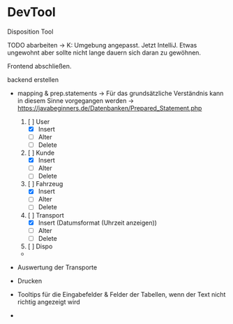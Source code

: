 # DevTool
Disposition Tool

TODO abarbeiten
-> K: Umgebung angepasst. Jetzt IntelliJ. Etwas ungewohnt aber sollte nicht lange dauern sich daran zu gewöhnen.

Frontend abschließen.

backend erstellen
- mapping & prep.statements -> Für das grundsätzliche Verständnis kann in diesem Sinne vorgegangen werden -> https://javabeginners.de/Datenbanken/Prepared_Statement.php
  1. [ ] User
     - [x] Insert
     - [ ] Alter
     - [ ] Delete
  2. [ ] Kunde
     - [x] Insert
     - [ ] Alter
     - [ ] Delete
  3. [ ] Fahrzeug
     - [x] Insert
     - [ ] Alter
     - [ ] Delete
  4. [ ] Transport
     - [x] Insert (Datumsformat (Uhrzeit anzeigen))
     - [ ] Alter
     - [ ] Delete
  5. [ ] Dispo
    - 
 

- Auswertung der Transporte
- Drucken
- Tooltips für die Eingabefelder & Felder der Tabellen, wenn der Text nicht richtig angezeigt wird
- 